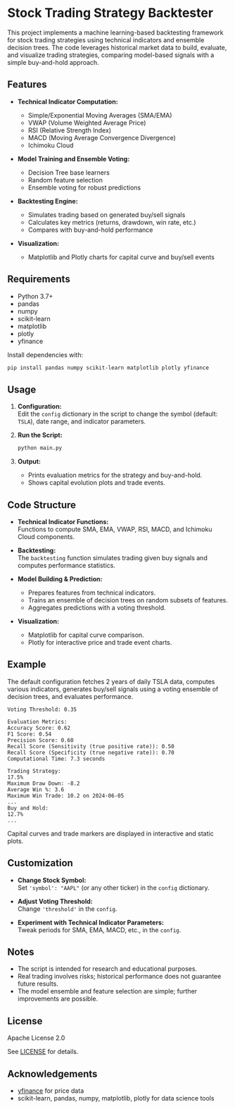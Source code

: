 # Stock Trading Strategy Backtester

This project implements a machine learning-based backtesting framework for stock trading strategies using technical indicators and ensemble decision trees. The code leverages historical market data to build, evaluate, and visualize trading strategies, comparing model-based signals with a simple buy-and-hold approach.

## Features

- **Technical Indicator Computation:** 
  - Simple/Exponential Moving Averages (SMA/EMA)
  - VWAP (Volume Weighted Average Price)
  - RSI (Relative Strength Index)
  - MACD (Moving Average Convergence Divergence)
  - Ichimoku Cloud

- **Model Training and Ensemble Voting:**
  - Decision Tree base learners
  - Random feature selection
  - Ensemble voting for robust predictions

- **Backtesting Engine:**
  - Simulates trading based on generated buy/sell signals
  - Calculates key metrics (returns, drawdown, win rate, etc.)
  - Compares with buy-and-hold performance

- **Visualization:**
  - Matplotlib and Plotly charts for capital curve and buy/sell events

## Requirements

- Python 3.7+
- pandas
- numpy
- scikit-learn
- matplotlib
- plotly
- yfinance

Install dependencies with:

```bash
pip install pandas numpy scikit-learn matplotlib plotly yfinance
```

## Usage

1. **Configuration:**  
   Edit the `config` dictionary in the script to change the symbol (default: `TSLA`), date range, and indicator parameters.

2. **Run the Script:**  
   ```bash
   python main.py
   ```

3. **Output:**  
   - Prints evaluation metrics for the strategy and buy-and-hold.
   - Shows capital evolution plots and trade events.

## Code Structure

- **Technical Indicator Functions:**  
  Functions to compute SMA, EMA, VWAP, RSI, MACD, and Ichimoku Cloud components.

- **Backtesting:**  
  The `backtesting` function simulates trading given buy signals and computes performance statistics.

- **Model Building & Prediction:**  
  - Prepares features from technical indicators.
  - Trains an ensemble of decision trees on random subsets of features.
  - Aggregates predictions with a voting threshold.

- **Visualization:**  
  - Matplotlib for capital curve comparison.
  - Plotly for interactive price and trade event charts.

## Example

The default configuration fetches 2 years of daily TSLA data, computes various indicators, generates buy/sell signals using a voting ensemble of decision trees, and evaluates performance.

```
Voting Threshold: 0.35

Evaluation Metrics:
Accuracy Score: 0.62
F1 Score: 0.54
Precision Score: 0.60
Recall Score (Sensitivity (true positive rate)): 0.50
Recall Score (Specificity (true negative rate)): 0.70
Computational Time: 7.3 seconds

Trading Strategy:
17.5%
Maximum Draw Down: -8.2
Average Win %: 3.6
Maximum Win Trade: 10.2 on 2024-06-05
...
Buy and Hold:
12.7%
...
```

Capital curves and trade markers are displayed in interactive and static plots.

## Customization

- **Change Stock Symbol:**  
  Set `'symbol': "AAPL"` (or any other ticker) in the `config` dictionary.

- **Adjust Voting Threshold:**  
  Change `'threshold'` in the `config`.

- **Experiment with Technical Indicator Parameters:**  
  Tweak periods for SMA, EMA, MACD, etc., in the `config`.

## Notes

- The script is intended for research and educational purposes.  
- Real trading involves risks; historical performance does not guarantee future results.
- The model ensemble and feature selection are simple; further improvements are possible.

## License

Apache License 2.0

See [LICENSE](LICENSE) for details.

## Acknowledgements

- [yfinance](https://github.com/ranaroussi/yfinance) for price data
- scikit-learn, pandas, numpy, matplotlib, plotly for data science tools
